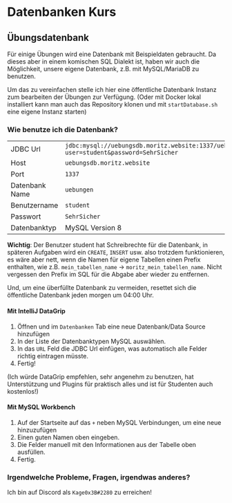 # Datenbanken Kurs

## Übungsdatenbank

Für einige Übungen wird eine Datenbank mit Beispieldaten gebraucht.
Da dieses aber in einem komischen SQL Dialekt ist, haben wir auch die Möglichkeit, unsere eigene Datenbank,
z.B. mit MySQL/MariaDB zu benutzen.

Um das zu vereinfachen stelle ich hier eine öffentliche Datenbank Instanz zum bearbeiten der Übungen zur Verfügung.
(Oder mit Docker lokal installiert kann man auch das Repository klonen und mit `startDatabase.sh` eine eigene Instanz starten)

### Wie benutze ich die Datenbank?

|||
| ---  | --- |
| JDBC Url | `jdbc:mysql://uebungsdb.moritz.website:1337/uebungen?user=student&password=SehrSicher` |
| Host | `uebungsdb.moritz.website` |
| Port | `1337` |
| Datenbank Name | `uebungen` |
| Benutzername | `student` |
| Passwort | `SehrSicher` |
| Datenbanktyp | MySQL Version 8 |

**Wichtig**: Der Benutzer student hat Schreibrechte für die Datenbank, in späteren Aufgaben wird ein `CREATE`, `INSERT` usw.
also trotzdem funktionieren, es wäre aber nett, wenn die Namen für eigene Tabellen einen Prefix
enthalten, wie z.B. `mein_tabellen_name` -> `moritz_mein_tabellen_name`. Nicht vergessen den Prefix im SQL für die
Abgabe aber wieder zu entfernen.

Und, um eine überfüllte Datenbank zu vermeiden, resettet sich die öffentliche Datenbank jeden morgen um 04:00 Uhr.

#### Mit IntelliJ DataGrip

1. Öffnen und im `Datenbanken` Tab eine neue Datenbank/Data Source hinzufügen
2. In der Liste der Datenbanktypen MySQL auswählen.
3. In das `URL` Feld die JDBC Url einfügen, was automatisch alle Felder richtig eintragen müsste.
4. Fertig!

(Ich würde DataGrip empfehlen, sehr angenehm zu benutzen,
hat Unterstützung und Plugins für praktisch alles und ist für Studenten auch kostenlos!)

#### Mit MySQL Workbench

1. Auf der Startseite auf das `+` neben MySQL Verbindungen, um eine neue hinzuzufügen
2. Einen guten Namen oben eingeben.
3. Die Felder manuell mit den Informationen aus der Tabelle oben ausfüllen.
4. Fertig.

### Irgendwelche Probleme, Fragen, irgendwas anderes?

Ich bin auf Discord als `Kage0x3B#2280` zu erreichen!